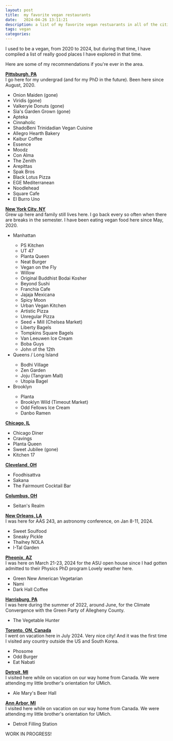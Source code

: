 ```yaml
---
layout: post
title:  my favorite vegan restaurants
date:   2024-04-26 13:11:21
description: a list of my favorite vegan restuarants in all of the cities I've been to
tags: vegan
categories: 
---
```

I used to be a vegan, from 2020 to 2024, but during that time, I have compiled a list of really good places I have explored in that time. 

Here are some of my recommendations if you're ever in the area. 

<b><u>Pittsburgh, PA</u></b>
<br>I go here for my undergrad (and for my PhD in the future). Been here since August, 2020.
<ul>
    <li>Onion Maiden (gone)</li>
    <li>Viridis (gone)</li>
    <li>Valkeryie Donuts (gone)</li>
    <li>Sia's Garden Grown (gone)</li>
    <li>Apteka</li>
    <li>Cinnaholic</li>
    <li>ShadoBeni Trinidadian Vegan Cuisine</li>
    <li>Allegro Hearth Bakery</li>
    <li>Kaibur Coffee</li>
    <li>Essence</li>
    <li>Moodz</li>
    <li>Con Alma</li>
    <li>The Zenith</li>
    <li>Arepittas</li>
    <li>Spak Bros</li>
    <li>Black Lotus Pizza</li>
    <li>EGE Mediterranean</li>
    <li>Noodlehead</li>
    <li>Square Cafe</li>
    <li>El Burro Uno</li>

</ul>

<b><u>New York City, NY</u></b>
<br>Grew up here and family still lives here. I go back every so often when there are breaks in the semester. I have been eating vegan food here since May, 2020. 
<ul>
    <li>Manhattan</li>
    <ul>
        <li>PS Kitchen</li>
        <li>UT 47</li>
        <li>Planta Queen</li>
        <li>Neat Burger</li>
        <li>Vegan on the Fly</li>
        <li>Willow </li>
        <li>Original Buddhist Bodai Kosher</li>
        <li>Beyond Sushi</li>
        <li>Franchia Cafe</li>
        <li>Jajaja Mexicana</li>
        <li>Spicy Moon</li>
        <li>Urban Vegan Kitchen</li>
        <li>Artistic Pizza</li>
        <li>Unregular Pizza</li>
        <li>Seed + Mill (Chelsea Market)</li>
        <li>Liberty Bagels</li>
        <li>Tompkins Square Bagels</li>
        <li>Van Leeuwen Ice Cream</li>
        <li>Boba Guys</li>
        <li>John of the 12th</li>
    </ul>
    <li>Queens / Long Island</li>
    <ul>
        <li>Bodhi Village</li>
        <li>Zen Garden</li>
        <li>Joju (Tangram Mall)</li>
        <li>Utopia Bagel</li>
    </ul>
    <li>Brooklyn</li>
    <ul>
        <li>Planta</li>
        <li>Brooklyn Wild (Timeout Market)</li>
        <li>Odd Fellows Ice Cream</li>
        <li>Danbo Ramen</li>
    </ul>
</ul>

<b><u>Chicago, IL</u></b>
<ul>
    <li>Chicago Diner</li>
    <li>Cravings</li>
    <li>Planta Queen</li>
    <li>Sweet Jubilee (gone)</li>
    <li>Kitchen 17</li>
</ul>

<b><u>Cleveland, OH</u></b>
<ul>
    <li>Foodhisattva</li>
    <li>Sakana</li>
    <li>The Fairmount Cocktail Bar  </li>
</ul>

<b><u>Columbus, OH</u></b>

<ul>
    <li>Seitan's Realm</li>
</ul>


<b><u>New Orleans, LA</u></b>
<br>
I was here for AAS 243, an astronomy conference, on Jan 8-11, 2024.
<ul>
    <li>Sweet Soulfood</li>
    <li>Sneaky Pickle</li>
    <li>Thaihey NOLA</li>
    <li>I-Tal Garden</li>
</ul>

<b><u>Pheonix, AZ</u></b>
<br>
I was here on March 21-23, 2024 for the ASU open house since I had gotten admitted to their Physics PhD program Lovely weather here. 
<ul>
    <li>Green New American Vegetarian</li>
    <li>Nami</li>
    <li>Dark Hall Coffee</li>
</ul>

<b><u>Harrisburg, PA</u></b>
<br>
I was here during the summer of 2022, around June, for the Climate Convergence with the Green Party of Allegheny County. 
<ul>
    <li>The Vegetable Hunter</li>
</ul>

<b><u>Toronto, ON, Canada</u></b>
<br>
I went on vacation here in July 2024. Very nice city! And it was the first time I visited any country outside the US and South Korea.  
<ul>
    <li>Phosome</li>
    <li>Odd Burger</li>
    <li>Eat Nabati</li>
</ul>

<b><u>Detroit, MI</u></b>
<br>
I visited here while on vacation on our way home from Canada. We were attending my little brother's orientation for UMich. 
<ul>
    <li>Ale Mary's Beer Hall</li>
</ul>

<b><u>Ann Arbor, MI</u></b>
<br>
I visited here while on vacation on our way home from Canada. We were attending my little brother's orientation for UMich. 
<ul>
    <li>Detroit Filling Station</li>
</ul>

WORK IN PROGRESS! 